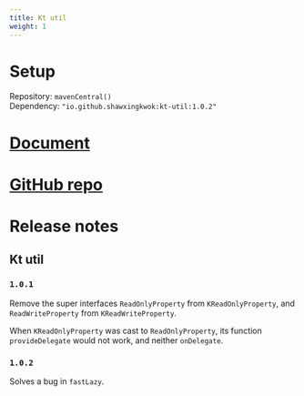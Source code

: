 ```yaml
---
title: Kt util
weight: 1
---
```


# Setup
Repository: `mavenCentral()`  
Dependency: `"io.github.shawxingkwok:kt-util:1.0.2"`

# <a href="html/-kt-util/pers.shawxingkwok.ktutil/" target="_blank"> Document </a>

# <a href="https://github.com/ShawxingKwok/KtUtil" target="_blank"> GitHub repo </a>

# Release notes
## Kt util
### `1.0.1`
Remove the super interfaces `ReadOnlyProperty` from `KReadOnlyProperty`,
and `ReadWriteProperty` from `KReadWriteProperty`.

When `KReadOnlyProperty` was cast to `ReadOnlyProperty`, its function `provideDelegate`
would not work, and neither `onDelegate`. 

### `1.0.2`
Solves a bug in `fastLazy`. 